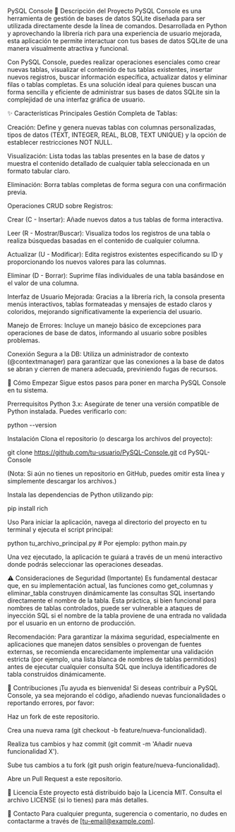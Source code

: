 PySQL Console
📄 Descripción del Proyecto
PySQL Console es una herramienta de gestión de bases de datos SQLite diseñada para ser utilizada directamente desde la línea de comandos. Desarrollada en Python y aprovechando la librería rich para una experiencia de usuario mejorada, esta aplicación te permite interactuar con tus bases de datos SQLite de una manera visualmente atractiva y funcional.

Con PySQL Console, puedes realizar operaciones esenciales como crear nuevas tablas, visualizar el contenido de tus tablas existentes, insertar nuevos registros, buscar información específica, actualizar datos y eliminar filas o tablas completas. Es una solución ideal para quienes buscan una forma sencilla y eficiente de administrar sus bases de datos SQLite sin la complejidad de una interfaz gráfica de usuario.

✨ Características Principales
Gestión Completa de Tablas:

Creación: Define y genera nuevas tablas con columnas personalizadas, tipos de datos (TEXT, INTEGER, REAL, BLOB, TEXT UNIQUE) y la opción de establecer restricciones NOT NULL.

Visualización: Lista todas las tablas presentes en la base de datos y muestra el contenido detallado de cualquier tabla seleccionada en un formato tabular claro.

Eliminación: Borra tablas completas de forma segura con una confirmación previa.

Operaciones CRUD sobre Registros:

Crear (C - Insertar): Añade nuevos datos a tus tablas de forma interactiva.

Leer (R - Mostrar/Buscar): Visualiza todos los registros de una tabla o realiza búsquedas basadas en el contenido de cualquier columna.

Actualizar (U - Modificar): Edita registros existentes especificando su ID y proporcionando los nuevos valores para las columnas.

Eliminar (D - Borrar): Suprime filas individuales de una tabla basándose en el valor de una columna.

Interfaz de Usuario Mejorada: Gracias a la librería rich, la consola presenta menús interactivos, tablas formateadas y mensajes de estado claros y coloridos, mejorando significativamente la experiencia del usuario.

Manejo de Errores: Incluye un manejo básico de excepciones para operaciones de base de datos, informando al usuario sobre posibles problemas.

Conexión Segura a la DB: Utiliza un administrador de contexto (@contextmanager) para garantizar que las conexiones a la base de datos se abran y cierren de manera adecuada, previniendo fugas de recursos.

🚀 Cómo Empezar
Sigue estos pasos para poner en marcha PySQL Console en tu sistema.

Prerrequisitos
Python 3.x: Asegúrate de tener una versión compatible de Python instalada. Puedes verificarlo con:

python --version

Instalación
Clona el repositorio (o descarga los archivos del proyecto):

git clone https://github.com/tu-usuario/PySQL-Console.git
cd PySQL-Console

(Nota: Si aún no tienes un repositorio en GitHub, puedes omitir esta línea y simplemente descargar los archivos.)

Instala las dependencias de Python utilizando pip:

pip install rich

Uso
Para iniciar la aplicación, navega al directorio del proyecto en tu terminal y ejecuta el script principal:

python tu_archivo_principal.py # Por ejemplo: python main.py

Una vez ejecutado, la aplicación te guiará a través de un menú interactivo donde podrás seleccionar las operaciones deseadas.

⚠️ Consideraciones de Seguridad (Importante)
Es fundamental destacar que, en su implementación actual, las funciones como get_columnas y eliminar_tabla construyen dinámicamente las consultas SQL insertando directamente el nombre de la tabla. Esta práctica, si bien funcional para nombres de tablas controlados, puede ser vulnerable a ataques de inyección SQL si el nombre de la tabla proviene de una entrada no validada por el usuario en un entorno de producción.

Recomendación: Para garantizar la máxima seguridad, especialmente en aplicaciones que manejen datos sensibles o provengan de fuentes externas, se recomienda encarecidamente implementar una validación estricta (por ejemplo, una lista blanca de nombres de tablas permitidos) antes de ejecutar cualquier consulta SQL que incluya identificadores de tabla construidos dinámicamente.

🤝 Contribuciones
¡Tu ayuda es bienvenida! Si deseas contribuir a PySQL Console, ya sea mejorando el código, añadiendo nuevas funcionalidades o reportando errores, por favor:

Haz un fork de este repositorio.

Crea una nueva rama (git checkout -b feature/nueva-funcionalidad).

Realiza tus cambios y haz commit (git commit -m 'Añadir nueva funcionalidad X').

Sube tus cambios a tu fork (git push origin feature/nueva-funcionalidad).

Abre un Pull Request a este repositorio.

📄 Licencia
Este proyecto está distribuido bajo la Licencia MIT. Consulta el archivo LICENSE (si lo tienes) para más detalles.

📧 Contacto
Para cualquier pregunta, sugerencia o comentario, no dudes en contactarme a través de [tu-email@example.com].
